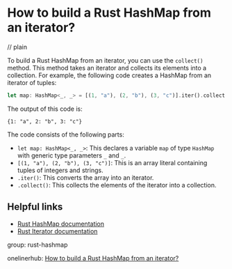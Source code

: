 # How to build a Rust HashMap from an iterator?
// plain

To build a Rust HashMap from an iterator, you can use the `collect()` method. This method takes an iterator and collects its elements into a collection. For example, the following code creates a HashMap from an iterator of tuples:

```rust
let map: HashMap<_, _> = [(1, "a"), (2, "b"), (3, "c")].iter().collect();
```

The output of this code is:

```
{1: "a", 2: "b", 3: "c"}
```

The code consists of the following parts:

- `let map: HashMap<_, _>`: This declares a variable `map` of type `HashMap` with generic type parameters `_` and `_`.
- `[(1, "a"), (2, "b"), (3, "c")]`: This is an array literal containing tuples of integers and strings.
- `.iter()`: This converts the array into an iterator.
- `.collect()`: This collects the elements of the iterator into a collection.

## Helpful links

- [Rust HashMap documentation](https://doc.rust-lang.org/std/collections/struct.HashMap.html)
- [Rust Iterator documentation](https://doc.rust-lang.org/std/iter/trait.Iterator.html)

group: rust-hashmap

onelinerhub: [How to build a Rust HashMap from an iterator?](https://onelinerhub.com/rust/how-to-build-a-rust-hashmap-from-an-iterator)